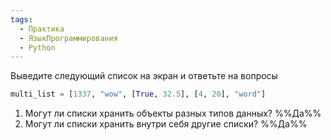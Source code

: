 ```yaml
---
tags:
  - Практика
  - ЯзыкПрограммирования
  - Python
---
```


Выведите следующий список на экран и ответьте на вопросы

```python
multi_list = [1337, "wow", [True, 32.5], [4, 20], "word"]
```

1. Могут ли списки хранить объекты разных типов данных? %%Да%%
2. Могут ли списки хранить внутри себя другие списки? %%Да%%




